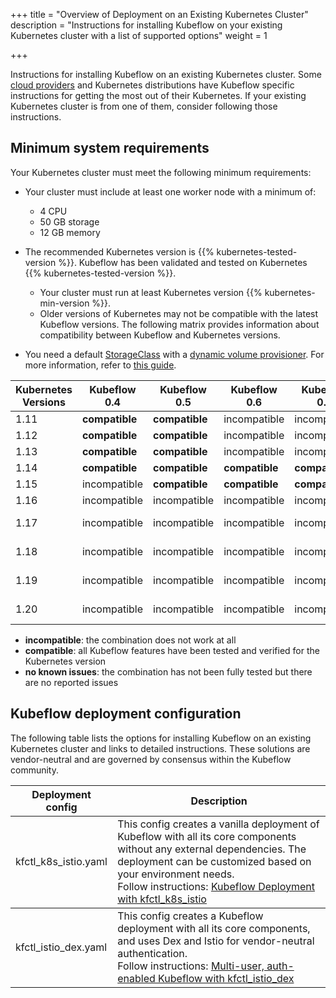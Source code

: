 +++
title = "Overview of Deployment on an Existing Kubernetes Cluster"
description = "Instructions for installing Kubeflow on your existing Kubernetes cluster with a list of supported options"
weight = 1
                    
+++

Instructions for installing Kubeflow on an existing Kubernetes cluster.
Some [cloud providers](/docs/started/cloud) and Kubernetes distributions have
Kubeflow specific instructions for getting the most out of their Kubernetes. If your
existing Kubernetes cluster is from one of them, consider following those instructions.

## Minimum system requirements

Your Kubernetes cluster must meet the following minimum requirements:

- Your cluster must include at least one worker node with a minimum of:
  - 4 CPU
  - 50 GB storage
  - 12 GB memory

- The recommended Kubernetes version is {{% kubernetes-tested-version %}}.
  Kubeflow has been validated and tested on Kubernetes
  {{% kubernetes-tested-version %}}.
  - Your cluster must run at least Kubernetes version
    {{% kubernetes-min-version %}}.
  - Older versions of Kubernetes may not be compatible with the latest Kubeflow versions. The following matrix
    provides information about compatibility between Kubeflow and Kubernetes versions.

- You need a default
  [StorageClass](https://kubernetes.io/docs/concepts/storage/storage-classes/)
  with a [dynamic volume
  provisioner](https://kubernetes.io/docs/concepts/storage/dynamic-provisioning/).
  For more information, refer to [this
  guide](https://www.kubeflow.org/docs/started/k8s/kfctl-k8s-istio/#before-you-start).

<div class="table-responsive">
  <table class="table table-bordered">
    <thead class="thead-light">
      <tr>
        <th>Kubernetes Versions</th>
        <th>Kubeflow 0.4</th>
        <th>Kubeflow 0.5</th>
        <th>Kubeflow 0.6</th>
        <th>Kubeflow 0.7</th>
        <th>Kubeflow 1.0</th>
        <th>Kubeflow 1.1</th>
        <th>Kubeflow 1.2</th>         
      </tr>
    </thead>
    <tbody>
      <tr>
        <td>1.11</td>
        <td><b>compatible</b></td>
        <td><b>compatible</b></td>
        <td>incompatible</td>
        <td>incompatible</td>
        <td>incompatible</td>
        <td>incompatible</td>
        <td>incompatible</td>
      </tr>
      <tr>
        <td>1.12</td>
        <td><b>compatible</b></td>
        <td><b>compatible</b></td>
        <td>incompatible</td>
        <td>incompatible</td>
        <td>incompatible</td>
        <td>incompatible</td>
        <td>incompatible</td>
      </tr>
      <tr>
        <td>1.13</td>
        <td><b>compatible</b></td>
        <td><b>compatible</b></td>
        <td>incompatible</td>
        <td>incompatible</td>
        <td>incompatible</td>
        <td>incompatible</td>
        <td>incompatible</td>
      </tr>
      <tr>
        <td>1.14</td>
        <td><b>compatible</b></td>
        <td><b>compatible</b></td>
        <td><b>compatible</b></td>
        <td><b>compatible</b></td>
        <td><b>compatible</b></td>
        <td><b>compatible</b></td>
        <td><b>compatible</b></td>
      </tr>
      <tr>
        <td>1.15</td>
        <td>incompatible</td>
        <td><b>compatible</b></td>
        <td><b>compatible</b></td>
        <td><b>compatible</b></td>
        <td><b>compatible</b></td>
        <td><b>compatible</b></td>
        <td><b>compatible</b></td>
      </tr>
      <tr>
        <td>1.16</td>
        <td>incompatible</td>
        <td>incompatible</td>
        <td>incompatible</td>
        <td>incompatible</td>
        <td><b>compatible</b></td>
        <td><b>compatible</b></td>
        <td><b>compatible</b></td>
      </tr>
      <tr>
        <td>1.17</td>
        <td>incompatible</td>
        <td>incompatible</td>
        <td>incompatible</td>
        <td>incompatible</td>
        <td><b>no known issues</b></td>
        <td><b>no known issues</b></td>
        <td><b>no known issues</b></td>
      </tr>
      <tr>
        <td>1.18</td>
        <td>incompatible</td>
        <td>incompatible</td>
        <td>incompatible</td>
        <td>incompatible</td>
        <td><b>no known issues</b></td>
        <td><b>no known issues</b></td>
        <td><b>no known issues</b></td>
      </tr>
      <tr>
        <td>1.19</td>
        <td>incompatible</td>
        <td>incompatible</td>
        <td>incompatible</td>
        <td>incompatible</td>
        <td><b>no known issues</b></td>
        <td><b>no known issues</b></td>
        <td><b>no known issues</b></td>
      </tr>
      <tr>
        <td>1.20</td>
        <td>incompatible</td>
        <td>incompatible</td>
        <td>incompatible</td>
        <td>incompatible</td>
        <td><b>no known issues</b></td>
        <td><b>no known issues</b></td>
        <td><b>no known issues</b></td>
      </tr>
    </tbody>
  </table>
</div>

- **incompatible**: the combination does not work at all
- **compatible**: all Kubeflow features have been tested and verified for the
  Kubernetes version
- **no known issues**: the combination has not been fully tested but there are
  no reported issues

## Kubeflow deployment configuration

The following table lists the options for installing Kubeflow on an existing Kubernetes
cluster and links to detailed instructions. These solutions are vendor-neutral and are
governed by consensus within the Kubeflow community.

<div class="table-responsive">
  <table class="table table-bordered">
    <thead class="thead-light">
      <tr>
        <th>Deployment config</th>
        <th>Description</th>
      </tr>
    </thead>
    <tbody>
      <tr>
        <td>kfctl_k8s_istio.yaml</td>
        <td> This config creates a vanilla deployment of Kubeflow with all its core components without any external dependencies. The deployment can be customized based on your environment needs. <br />Follow instructions: <a href="/docs/started/k8s/kfctl-k8s-istio/">Kubeflow Deployment with kfctl_k8s_istio</a></td>
      </tr>
    </tbody>
    <tbody>
      <tr>
        <td>kfctl_istio_dex.yaml</td>
        <td> This config creates a Kubeflow deployment with all its core components, and uses Dex and Istio for vendor-neutral authentication. <br />Follow instructions: <a href="/docs/started/k8s/kfctl-istio-dex/">Multi-user, auth-enabled Kubeflow with kfctl_istio_dex</a></td>
      </tr>
    </tbody>
  </table>
</div>
